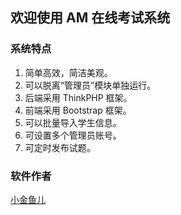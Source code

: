 ## 欢迎使用 AM 在线考试系统 ##

### 系统特点 ###
1. 简单高效，简洁美观。
2. 可以脱离“管理员”模块单独运行。
3. 后端采用 ThinkPHP 框架。
4. 前端采用 Bootstrap 框架。
5. 可以批量导入学生信息。
6. 可设置多个管理员账号。
7. 可定时发布试题。

### 软件作者 ###
[小金鱼儿](http://haoyu.de)